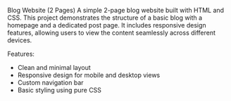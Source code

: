 Blog Website (2 Pages)
A simple 2-page blog website built with HTML and CSS. This project demonstrates the structure of a basic blog with a homepage and a dedicated post page. It includes responsive design features, allowing users to view the content seamlessly across different devices.

Features:
* Clean and minimal layout
* Responsive design for mobile and desktop views
* Custom navigation bar
* Basic styling using pure CSS
